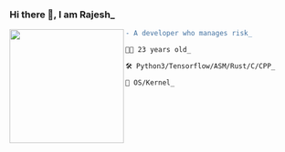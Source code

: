 ###         Hi there 👋, I am Rajesh_
<img align="left" height="200" src="https://media.giphy.com/media/ao9DUiTKH60XS/giphy.gif"/>

```diff
- A developer who manages risk_

👨‍🎤 23 years old_

🛠 Python3/Tensorflow/ASM/Rust/C/CPP_

📖 OS/Kernel_
```
